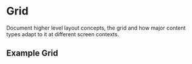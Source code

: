 # Grid

Document higher level layout concepts, the grid and how major content types adapt to it at different screen contexts.

## Example Grid

